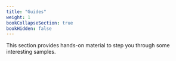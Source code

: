 ```yaml
---
title: "Guides"
weight: 1
bookCollapseSection: true
bookHidden: false
---
```


This section provides hands-on material to step you through some interesting samples.
